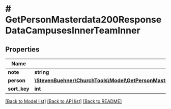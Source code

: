 # # GetPersonMasterdata200ResponseDataCampusesInnerTeamInner

## Properties

Name | Type | Description | Notes
------------ | ------------- | ------------- | -------------
**note** | **string** |  |
**person** | [**\StevenBuehner\ChurchTools\Model\GetPersonMasterdata200ResponseDataCampusesInnerTeamInnerPerson**](GetPersonMasterdata200ResponseDataCampusesInnerTeamInnerPerson.md) |  | [optional]
**sort_key** | **int** |  |

[[Back to Model list]](../../README.md#models) [[Back to API list]](../../README.md#endpoints) [[Back to README]](../../README.md)
